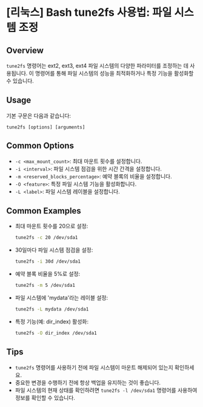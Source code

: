# [리눅스] Bash tune2fs 사용법: 파일 시스템 조정

## Overview
`tune2fs` 명령어는 ext2, ext3, ext4 파일 시스템의 다양한 파라미터를 조정하는 데 사용됩니다. 이 명령어를 통해 파일 시스템의 성능을 최적화하거나 특정 기능을 활성화할 수 있습니다.

## Usage
기본 구문은 다음과 같습니다:
```
tune2fs [options] [arguments]
```

## Common Options
- `-c <max_mount_count>`: 최대 마운트 횟수를 설정합니다.
- `-i <interval>`: 파일 시스템 점검을 위한 시간 간격을 설정합니다.
- `-m <reserved_blocks_percentage>`: 예약 블록의 비율을 설정합니다.
- `-O <feature>`: 특정 파일 시스템 기능을 활성화합니다.
- `-L <label>`: 파일 시스템 레이블을 설정합니다.

## Common Examples
- 최대 마운트 횟수를 20으로 설정:
  ```bash
  tune2fs -c 20 /dev/sda1
  ```

- 30일마다 파일 시스템 점검을 설정:
  ```bash
  tune2fs -i 30d /dev/sda1
  ```

- 예약 블록 비율을 5%로 설정:
  ```bash
  tune2fs -m 5 /dev/sda1
  ```

- 파일 시스템에 'mydata'라는 레이블 설정:
  ```bash
  tune2fs -L mydata /dev/sda1
  ```

- 특정 기능(예: dir_index) 활성화:
  ```bash
  tune2fs -O dir_index /dev/sda1
  ```

## Tips
- `tune2fs` 명령어를 사용하기 전에 파일 시스템이 마운트 해제되어 있는지 확인하세요.
- 중요한 변경을 수행하기 전에 항상 백업을 유지하는 것이 좋습니다.
- 파일 시스템의 현재 상태를 확인하려면 `tune2fs -l /dev/sda1` 명령어를 사용하여 정보를 확인할 수 있습니다.